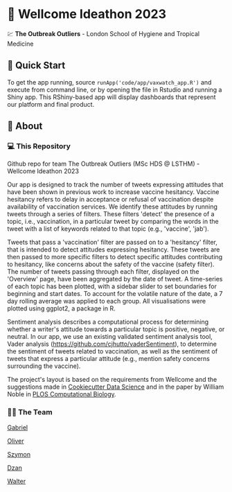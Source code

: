 # :brain: Wellcome Ideathon 2023

:chart: **The Outbreak Outliers** - London School of Hygiene and Tropical Medicine


## :blue_book: Quick Start

To get the app running, source `runApp('code/app/vaxwatch_app.R')` and execute from command line, or by opening the file in Rstudio and running a Shiny app. 
This RShiny-based app will display dashboards that represent our platform and final product. 

## 	:notebook_with_decorative_cover: About

### :computer: This Repository

Github repo for team The Outbreak Outliers (MSc HDS \@ LSTHM) - Wellcome Ideathon 2023

Our app is designed to track the number of tweets expressing attitudes that have been shown in previous work to increase vaccine hesitancy. Vaccine hesitancy refers to delay in acceptance or refusal of vaccination despite availability of vaccination services. We identify these attitudes by running tweets through a series of filters. These filters 'detect' the presence of a topic, i.e., vaccination, in a particular tweet by comparing the words in the tweet with a list of keywords related to that topic (e.g., 'vaccine', 'jab').

Tweets that pass a 'vaccination' filter are passed on to a 'hesitancy' filter, that is intended to detect attitudes expressing hesitancy. These tweets are then passed to more specific filters to detect specific attitudes contributing to hesitancy, like concerns about the safety of the vaccine (safety filter). The number of tweets passing through each filter, displayed on the 'Overview' page, have been aggregated by the date of tweet. A time-series of each topic has been plotted, with a sidebar slider to set boundaries for beginning and start dates. To account for the volatile nature of the date, a 7 day rolling average was applied to each group. All visualisations were plotted using ggplot2, a package in R.

Sentiment analysis describes a computational process for determining whether a writer's attitude towards a particular topic is positive, negative, or neutral. In our app, we use an existing validated sentiment analysis tool, Vader analysis (https://github.com/cjhutto/vaderSentiment), to determine the sentiment of tweets related to vaccination, as well as the sentiment of tweets that express a particular attitude (e.g., mention safety concerns surrounding the vaccine).

The project's layout is based on the requirements from Wellcome and the suggestions made in [Cookiecutter Data Science](https://drivendata.github.io/cookiecutter-data-science/#cookiecutter-data-science) and in the paper by William Noble in [PLOS Computational Biology](https://doi.org/10.1371/journal.pcbi.1000424). 

### :man_student: The Team

[Gabriel](https://github.com/gabrielbattcock)

[Oliver](https://github.com/oliverodolin)

[Szymon](https://github.com/vvitomino)

[Dzan](https://github.com/dzanahmed)

[Walter](https://github.com/Walter-Muruet)
